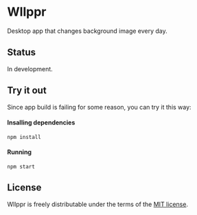 # Wllppr

Desktop app that changes background image every day.

## Status

In development.

## Try it out

Since app build is failing for some reason, you can try it this way:

#### Insalling dependencies

```
npm install
```

#### Running 

```
npm start
```

## License

Wllppr is freely distributable under the terms of the [MIT license](https://github.com/frenchbread/wllppr/blob/master/LICENSE.md).
